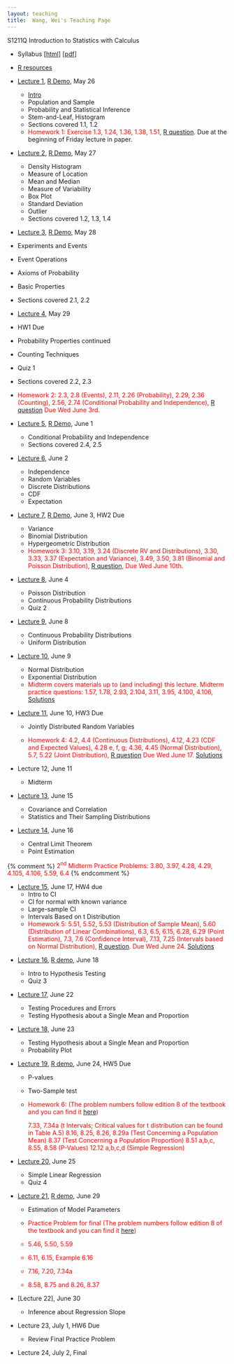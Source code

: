 ```yaml
---
layout: teaching
title:  Wang, Wei's Teaching Page
---
```

S1211Q Introduction to Statistics with Calculus

- Syllabus \[[html](./syllabus.html)\] \[[pdf](./syllabus.pdf)\]
- [R resources](../r_resources.html)


- [Lecture 1](./lecture1.pdf), [R Demo](./R_demo_1.R), May 26

  - [Intro](./intro.html)
  - Population and Sample
  - Probability and Statistical Inference
  - Stem-and-Leaf, Histogram
  - Sections covered 1.1, 1.2
  -  <font color="red">Homework 1: Exercise 1.3,  1.24, 1.36, 1.38, 1.51, [R question](./r-question-1.html).</font> Due at the beginning of Friday lecture in paper.

- [Lecture 2](./lecture2.pdf), [R Demo](./R_demo_2.R), May 27

  - Density Histogram
  - Measure of Location
  - Mean and Median
  - Measure of Variability
  - Box Plot
  - Standard Deviation
  - Outlier
  - Sections covered 1.2, 1.3, 1.4

-  [Lecture 3](./lecture3.pdf), [R Demo](./R_demo_3.R), May 28

  - Experiments and Events
  - Event Operations
  - Axioms of Probability
  - Basic Properties
  - Sections covered 2.1, 2.2

-  [Lecture 4](./lecture4.pdf), May 29

  - HW1 Due
  - Probability Properties continued
  - Counting Techniques
  - Quiz 1
  - Sections covered 2.2, 2.3
  - <font color="red"> Homework 2:
     2.3, 2.8 (Events),
     2.11, 2.26 (Probability),
     2.29, 2.36 (Counting),
     2.56, 2.74 (Conditional Probability and Independence),
     [R question](./r-question-2.html)
      Due Wed June 3rd.</font>

- [Lecture 5](./lecture5.pdf), [R Demo](./R_demo_5.R), June 1

  - Conditional Probability and Independence
  - Sections covered 2.4, 2.5

- [Lecture 6](./lecture6.pdf), June 2

  - Independence
  - Random Variables
  - Discrete Distributions
  - CDF
  - Expectation

- [Lecture 7](./lecture7.pdf), [R Demo](./R_demo_7.R), June 3, HW2 Due

  - Variance
  - Binomial Distribution
  - Hypergeometric Distribution
  - <font color="red">Homework 3: 3.10, 3.19, 3.24 (Discrete RV and
   Distributions), 3.30, 3.33, 3.37 (Expectation and Variance), 3.49, 3.50, 3.81
   (Binomial and Poisson Distribution), [R question](./r-question-3.html), Due
   Wed June 10th.</font>
  

- [Lecture 8](./lecture8.pdf), June 4

  - Poisson Distribution
  - Continuous Probability Distributions
  - Quiz 2

- [Lecture 9](./lecture9.pdf), June 8

  - Continuous Probability Distributions
  - Uniform Distribution

- [Lecture 10](./lecture10.pdf), June 9

  - Normal Distribution
  - Exponential Distribution
  - <font color="red">Midterm covers materials up to (and including) this lecture. 
   Midterm practice questions: 1.57, 1.78, 2.93, 2.104, 3.11, 3.95, 4.100, 4.106, [Solutions](./midterm_prac_solutions.pdf)</font>

- [Lecture 11](./lecture11.pdf), June 10, HW3 Due

  - Jointly Distributed Random Variables
  
  - <font color="red">Homework 4: 
   4.2, 4.4 (Continuous Distributions), 4.12, 4.23 (CDF and Expected Values), 4.28 e, f, g; 4.36, 4.45 (Normal Distribution), 5.7, 5.22 (Joint Distribution), [R question](./r-question-4.html) Due Wed June 17. [Solutions](./hw4_solutions.pdf)
    </font> 

- Lecture 12, June 11

  - Midterm

- [Lecture 13](./lecture13.pdf), June 15

  - Covariance and Correlation
  - Statistics and Their Sampling Distributions 

- [Lecture 14](./lecture14.pdf), June 16

  - Central Limit Theorem
  - Point Estimation
  
{% comment %}
   <font color="red"> 2<sup>nd</sup> Midterm Practice Problems: 3.80, 3.97, 4.28, 4.29, 4.105, 4.106, 5.59, 6.4 </font> 
{% endcomment %}

- [Lecture 15](./lecture15.pdf), June 17, HW4 due
  - Intro to CI
  - CI for normal with known variance
  - Large-sample CI 
  - Intervals Based on t Distribution
  - <font color="red">Homework 5: 5.51, 5.52, 5.53 (Distribution of Sample Mean),  5.60 (Distribution of Linear Combinations), 6.3, 6.5, 6.15, 6.28, 6.29 (Point Estimation),  7.3, 7.6 (Confidence Interval), 7.13, 7.25 (Intervals based on Normal Distribution), [R question](./r-question-5.html). Due Wed June 24. [Solutions](./hw5_solutions.pdf)
</font> 
  

- [Lecture 16](./lecture16.pdf), [R demo](./R_demo_16.R), June 18

  - Intro to Hypothesis Testing
  - Quiz 3

- [Lecture 17](./lecture17.pdf), June 22

  - Testing Procedures and Errors
  - Testing Hypothesis about a Single Mean and Proportion
  
- [Lecture 18](./lecture18.pdf), June 23

  - Testing Hypothesis about a Single Mean and Proportion
  - Probability Plot

- [Lecture 19](./lecture19.pdf), [R demo](./R_demo_19.R), June 24, HW5 Due

  - P-values
  - Two-Sample test
  - <font color="red">Homework 6: (The problem numbers follow edition 8 of the
     textbook and you can find it [here](./textbook.pdf))

    7.33, 7.34a (t Intervals; Critical values for t distribution can be found in
     Table A.5) 8.16, 8.25, 8.26, 8.29a (Test Concerning a Population Mean) 8.37
     (Test Concerning a Population Proportion) 8.51 a,b,c, 8.55, 8.58 (P-Values)
     12.12 a,b,c,d (Simple Regression) </font>

- [Lecture 20](./lecture20.pdf), June 25

  - Simple Linear Regression
  - Quiz 4
  
- [Lecture 21](./lecture21.pdf), [R demo](./R_demo_21.R), June 29
  
  - Estimation of Model Parameters
  
  -  <font color="red">  Practice Problem for final (The problem numbers follow edition 8 of the
     textbook and you can find it [here](./textbook.pdf))
     
    - 5.46, 5.50, 5.59
    
    - 6.11, 6.15, Example 6.16
    
    - 7.16, 7.20, 7.34a
    
    - 8.58, 8.75 and 8.26, 8.37
    </font>

- [Lecture 22], June 30

  - Inference about Regression Slope
  
- Lecture 23, July 1, HW6 Due

  - Review Final Practice Problem

- Lecture 24, July 2, Final

  
  






